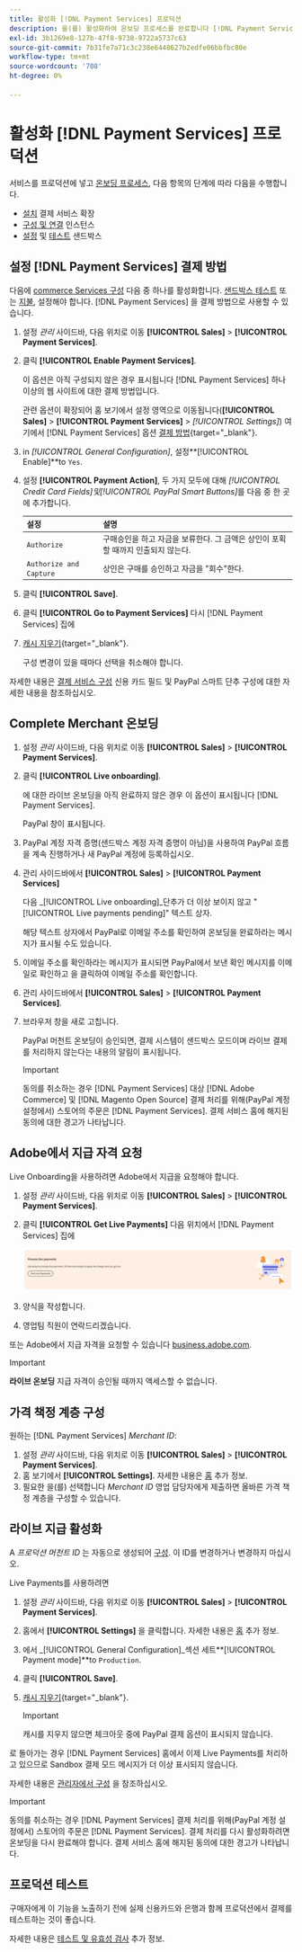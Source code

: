 ```yaml
---
title: 활성화 [!DNL Payment Services] 프로덕션
description: 을(를) 활성화하여 온보딩 프로세스를 완료합니다 [!DNL Payment Services] 제작 관련
exl-id: 3b1269e8-127b-47f8-9738-9722a5737c63
source-git-commit: 7b31fe7a71c3c238e6448627b2edfe06bbfbc80e
workflow-type: tm+mt
source-wordcount: '708'
ht-degree: 0%

---
```


# 활성화 [!DNL Payment Services] 프로덕션

서비스를 프로덕션에 넣고 [온보딩 프로세스](onboard.md), 다음 항목의 단계에 따라 다음을 수행합니다.

* [설치](install.md) 결제 서비스 확장
* [구성 및 연결](connect.md) 인스턴스
* [설정](sandbox.md) 및 [테스트](test-validate.md) 샌드박스

## 설정 [!DNL Payment Services] 결제 방법

다음에 [commerce Services 구성](connect.md#configure-commerce-services) 다음 중 하나를 활성화합니다. [샌드박스 테스트](sandbox.md#enable-sandbox-testing) 또는 [지불](#enable-live-payments), 설정해야 합니다. [!DNL Payment Services] 을 결제 방법으로 사용할 수 있습니다.

1. 설정 _관리_ 사이드바, 다음 위치로 이동 **[!UICONTROL Sales]** > **[!UICONTROL Payment Services]**.
1. 클릭 **[!UICONTROL Enable Payment Services]**.

   이 옵션은 아직 구성되지 않은 경우 표시됩니다 [!DNL Payment Services] 하나 이상의 웹 사이트에 대한 결제 방법입니다.

   관련 옵션이 확장되어 홈 보기에서 설정 영역으로 이동됩니다(**[!UICONTROL Sales]** > **[!UICONTROL Payment Services]** > _[!UICONTROL Settings]_) 여기에서 [!DNL Payment Services] 옵션 [결제 방법](https://docs.magento.com/user-guide/configuration/sales/payment-methods.html){target=&quot;_blank&quot;}.

1. in _[!UICONTROL General Configuration]_, 설정&#x200B;**[!UICONTROL Enable]**to `Yes`.
1. 설정 **[!UICONTROL Payment Action]**, 두 가지 모두에 대해 _[!UICONTROL Credit Card Fields]_및_[!UICONTROL PayPal Smart Buttons]_&#x200B;를 다음 중 한 곳에 추가합니다.

   | 설정 | 설명 |
   |---|---|
   | `Authorize` | 구매승인을 하고 자금을 보류한다. 그 금액은 상인이 포획할 때까지 인출되지 않는다. |
   | `Authorize and Capture` | 상인은 구매를 승인하고 자금을 &quot;회수&quot;한다. |

1. 클릭 **[!UICONTROL Save]**.
1. 클릭 **[!UICONTROL Go to Payment Services]** 다시 [!DNL Payment Services] 집에
1. [캐시 지우기](https://docs.magento.com/user-guide/system/cache-management.html){target=&quot;_blank&quot;}.

   구성 변경이 있을 때마다 선택을 취소해야 합니다.

자세한 내용은 [결제 서비스 구성](settings.md) 신용 카드 필드 및 PayPal 스마트 단추 구성에 대한 자세한 내용을 참조하십시오.

## Complete Merchant 온보딩

1. 설정 _관리_ 사이드바, 다음 위치로 이동 **[!UICONTROL Sales]** > **[!UICONTROL Payment Services]**.
1. 클릭 **[!UICONTROL Live onboarding]**.

   에 대한 라이브 온보딩을 아직 완료하지 않은 경우 이 옵션이 표시됩니다 [!DNL Payment Services].

   PayPal 창이 표시됩니다.

1. PayPal 계정 자격 증명(샌드박스 계정 자격 증명이 아님)을 사용하여 PayPal 흐름을 계속 진행하거나 새 PayPal 계정에 등록하십시오.
1. 관리 사이드바에서 **[!UICONTROL Sales]** > **[!UICONTROL Payment Services]**

   다음 _[!UICONTROL Live onboarding]_단추가 더 이상 보이지 않고 &quot;[!UICONTROL Live payments pending]&quot; 텍스트 상자.

   해당 텍스트 상자에서 PayPal로 이메일 주소를 확인하여 온보딩을 완료하라는 메시지가 표시될 수도 있습니다.

1. 이메일 주소를 확인하라는 메시지가 표시되면 PayPal에서 보낸 확인 메시지를 이메일로 확인하고 을 클릭하여 이메일 주소를 확인합니다.
1. 관리 사이드바에서 **[!UICONTROL Sales]** > **[!UICONTROL Payment Services]**.
1. 브라우저 창을 새로 고칩니다.

   PayPal 머천트 온보딩이 승인되면, 결제 시스템이 샌드박스 모드이며 라이브 결제를 처리하지 않는다는 내용의 알림이 표시됩니다.

   >[!IMPORTANT]
   >
   >동의를 취소하는 경우 [!DNL Payment Services] 대상 [!DNL Adobe Commerce] 및 [!DNL Magento Open Source] 결제 처리를 위해(PayPal 계정 설정에서) 스토어의 주문은 [!DNL Payment Services]. 결제 서비스 홈에 해지된 동의에 대한 경고가 나타납니다.

## Adobe에서 지급 자격 요청

Live Onboarding을 사용하려면 Adobe에서 지급을 요청해야 합니다.

1. 설정 _관리_ 사이드바, 다음 위치로 이동 **[!UICONTROL Sales]** > **[!UICONTROL Payment Services]**.
1. 클릭 **[!UICONTROL Get Live Payments]** 다음 위치에서 [!DNL Payment Services] 집에

   ![권한 요청](assets/request-entitlements.png)

1. 양식을 작성합니다.
1. 영업팀 직원이 연락드리겠습니다.

또는 Adobe에서 지급 자격을 요청할 수 있습니다 [business.adobe.com](https://business.adobe.com/resources/payment-services.html).

>[!IMPORTANT]
>
>**라이브 온보딩** 지급 자격이 승인될 때까지 액세스할 수 없습니다.

## 가격 책정 계층 구성

원하는 [!DNL Payment Services] _Merchant ID_:


1. 설정 _관리_ 사이드바, 다음 위치로 이동 **[!UICONTROL Sales]** > **[!UICONTROL Payment Services]**.
1. 홈 보기에서 **[!UICONTROL Settings]**. 자세한 내용은 [홈](payments-home.md) 추가 정보.
1. 필요한 을(를) 선택합니다 _Merchant ID_ 영업 담당자에게 제출하면 올바른 가격 책정 계층을 구성할 수 있습니다.

## 라이브 지급 활성화

A _프로덕션 머천트 ID_ 는 자동으로 생성되어 [구성](configure-admin.md). 이 ID를 변경하거나 변경하지 마십시오.

Live Payments를 사용하려면

1. 설정 _관리_ 사이드바, 다음 위치로 이동 **[!UICONTROL Sales]** > **[!UICONTROL Payment Services]**.
1. 홈에서 **[!UICONTROL Settings]** 을 클릭합니다. 자세한 내용은 [홈](payments-home.md) 추가 정보.
1. 에서 _[!UICONTROL General Configuration]_섹션 세트&#x200B;**[!UICONTROL Payment mode]**to `Production`.
1. 클릭 **[!UICONTROL Save]**.
1. [캐시 지우기](https://docs.magento.com/user-guide/system/cache-management.html){target=&quot;_blank&quot;}.

   >[!IMPORTANT]
   >
   >캐시를 지우지 않으면 체크아웃 중에 PayPal 결제 옵션이 표시되지 않습니다.

로 돌아가는 경우 [!DNL Payment Services] 홈에서 이제 Live Payments를 처리하고 있으므로 Sandbox 결제 모드 메시지가 더 이상 표시되지 않습니다.

자세한 내용은 [관리자에서 구성](configure-admin.md) 을 참조하십시오.

>[!IMPORTANT]
>
>동의를 취소하는 경우 [!DNL Payment Services] 결제 처리를 위해(PayPal 계정 설정에서) 스토어의 주문은 [!DNL Payment Services]. 결제 처리를 다시 활성화하려면 온보딩을 다시 완료해야 합니다. 결제 서비스 홈에 해지된 동의에 대한 경고가 나타납니다.

## 프로덕션 테스트

구매자에게 이 기능을 노출하기 전에 실제 신용카드와 은행과 함께 프로덕션에서 결제를 테스트하는 것이 좋습니다.

자세한 내용은 [테스트 및 유효성 검사](test-validate.md) 추가 정보.
